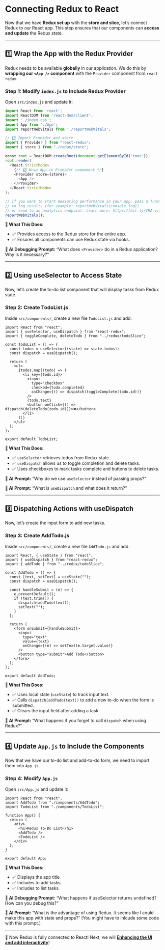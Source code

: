 # **Connecting Redux to React**

Now that we have **Redux set up** with the **store and slice**, let’s connect Redux to our React app. This step ensures that our components can **access and update** the Redux state.

---

## **1️⃣ Wrap the App with the Redux Provider**
Redux needs to be available **globally** in our application. We do this by **wrapping our `<App />` component** with the `Provider` component from `react-redux`.

### **Step 1: Modify `index.js` to Include Redux Provider**
Open `src/index.js` and update it:

```js
import React from 'react';
import ReactDOM from 'react-dom/client';
import './index.css';
import App from './App';
import reportWebVitals from './reportWebVitals';

// 1️⃣ Import Provider and store
import { Provider } from "react-redux";
import { store } from "./redux/store";

const root = ReactDOM.createRoot(document.getElementById('root'));
root.render(
  <React.StrictMode>
    {/* 2️⃣ Wrap App in Provider component */}
    <Provider store={store}>
      <App />
    </Provider>
  </React.StrictMode>
);

// If you want to start measuring performance in your app, pass a function
// to log results (for example: reportWebVitals(console.log))
// or send to an analytics endpoint. Learn more: https://bit.ly/CRA-vitals
reportWebVitals();
```

**📌 What This Does:**
- ✅ Provides access to the Redux store for the entire app.
- ✅ Ensures all components can use Redux state via hooks.

**📌 AI Debugging Prompt:** “What does `<Provider>` do in a Redux application? Why is it necessary?”

--- 

## 2️⃣ Using useSelector to Access State

Now, let’s create the to-do list component that will display tasks from Redux state.

### Step 2: Create TodoList.js

Inside `src/components/`, create a new file `TodoList.js` and add:

```JS
import React from "react";
import { useSelector, useDispatch } from "react-redux";
import { toggleComplete, deleteTodo } from "../redux/todoSlice";

const TodoList = () => {
  const todos = useSelector((state) => state.todos);
  const dispatch = useDispatch();

  return (
    <ul>
      {todos.map((todo) => (
        <li key={todo.id}>
          <input
            type="checkbox"
            checked={todo.completed}
            onChange={() => dispatch(toggleComplete(todo.id))}
          />
          {todo.text}
          <button onClick={() => dispatch(deleteTodo(todo.id))}>❌</button>
        </li>
      ))}
    </ul>
  );
};

export default TodoList;
```

**📌 What This Does:**
- ✅ `useSelector` retrieves todos from Redux state.
- ✅ `useDispatch` allows us to toggle completion and delete tasks.
- ✅ Uses checkboxes to mark tasks complete and buttons to delete tasks.

**📌 AI Prompt:** “Why do we use `useSelector` instead of passing props?”

**📌 AI Prompt:** “What is `useDispatch` and what does it return?”

---

## 3️⃣ Dispatching Actions with useDispatch

Now, let’s create the input form to add new tasks.

### Step 3: Create AddTodo.js

Inside `src/components/`, create a new file `AddTodo.js` and add:

```JS
import React, { useState } from "react";
import { useDispatch } from "react-redux";
import { addTodo } from "../redux/todoSlice";

const AddTodo = () => {
  const [text, setText] = useState("");
  const dispatch = useDispatch();

  const handleSubmit = (e) => {
    e.preventDefault();
    if (text.trim()) {
      dispatch(addTodo(text));
      setText("");
    }
  };

  return (
    <form onSubmit={handleSubmit}>
      <input
        type="text"
        value={text}
        onChange={(e) => setText(e.target.value)}
      />
      <button type="submit">Add Todo</button>
    </form>
  );
};

export default AddTodo;
```

**📌 What This Does:**
- ✅ Uses local state (`useState`) to track input text.
- ✅ Calls `dispatch(addTodo(text))` to add a new to-do when the form is submitted.
- ✅ Clears the input field after adding a task.

**📌 AI Prompt:** “What happens if you forget to call `dispatch` when using Redux?”

---

## 4️⃣ Update `App.js` to Include the Components

Now that we have our to-do list and add-to-do form, we need to import them into `App.js`.

### Step 4: Modify `App.js`

Open `src/App.js` and update it:

```JS
import React from "react";
import AddTodo from "./components/AddTodo";
import TodoList from "./components/TodoList";

function App() {
  return (
    <div>
      <h1>Redux To-Do List</h1>
      <AddTodo />
      <TodoList />
    </div>
  );
}

export default App;
```

**📌 What This Does:**
- ✅ Displays the app title.
- ✅ Includes <AddTodo /> to add tasks.
- ✅ Includes <TodoList /> to list tasks.

**📌 AI Debugging Prompt:** “What happens if useSelector returns undefined? How can you debug this?”

**📌 AI Prompt:** “What is the advantage of using Redux. It seems like I could make this app with state and props?” (You might have to inlcude some code with this prompt.)

---

🚀 Now Redux is fully connected to React! Next, we will **[Enhancing the UI and add interactivity](4-enhancing-ui.md)**!
